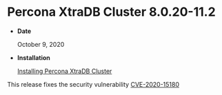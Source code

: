 # Percona XtraDB Cluster 8.0.20-11.2


* **Date**

    October 9, 2020



* **Installation**

    [Installing Percona XtraDB Cluster](https://docs.percona.com/percona-xtradb-cluster/8.0/install-index.html)


This release fixes the security vulnerability [CVE-2020-15180](https://cve.mitre.org/cgi-bin/cvename.cgi?name=CVE-2020-15180)
